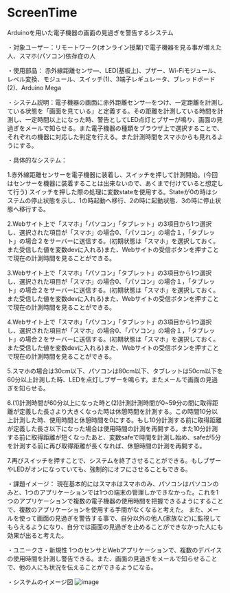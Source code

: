 # ScreenTime
Arduinoを用いた電子機器の画面の見過ぎを警告するシステム

・対象ユーザー：リモートワーク(オンライン授業)で電子機器を見る事が増えた人、スマホ(パソコン)依存症の人

・使用部品：	赤外線距離センサ―、LED(基板上)、ブザー、Wi-Fiモジュール、レベル変換、モジュール、スイッチ(1)、3端子レギュレータ、ブレッドボード(2)、Arduino Mega

・システム説明：電子機器の画面に赤外距離センサ―をつけ、一定距離を計測している状態を「画面を見ている」と定義する。その距離を計測している時間を計測し、一定時間以上になった時、警告としてLED点灯とブザーが鳴り、画面の見過ぎをメールで知らせる。また電子機器の種類をブラウザ上で選択することで、それぞれの機器に対応した判定を行える。また計測時間をスマホからも見れるようにする。

・具体的なシステム：

1.赤外線距離センサーを電子機器に装着し、スイッチを押して計測開始。(今回はセンサーを機器に装着することは出来ないので、あくまで付けていると想定して行う) スイッチを押した際の処理に変数stateを使用する。Stateが0の時はシステムの停止状態を示し、1の時起動へ移行、2の時に起動状態、3の時に停止状態へ移行する。

2.Webサイト上で「スマホ」「パソコン」「タブレット」の3項目から1つ選択し、選択された項目が「スマホ」の場合0、「パソコン」の場合１，「タブレット」の場合２をサーバーに送信する。(初期状態は「スマホ」を選択しておく。また受信した値を変数devに入れる)また、Webサイトの受信ボタンを押すことで現在の計測時間を見ることができる。

3.Webサイト上で「スマホ」「パソコン」「タブレット」の3項目から1つ選択し、選択された項目が「スマホ」の場合0、「パソコン」の場合１，「タブレット」の場合２をサーバーに送信する。(初期状態は「スマホ」を選択しておく。また受信した値を変数devに入れる)また、Webサイトの受信ボタンを押すことで現在の計測時間を見ることができる。

4.Webサイト上で「スマホ」「パソコン」「タブレット」の3項目から1つ選択し、選択された項目が「スマホ」の場合0、「パソコン」の場合１，「タブレット」の場合２をサーバーに送信する。(初期状態は「スマホ」を選択しておく。また受信した値を変数devに入れる)また、Webサイトの受信ボタンを押すことで現在の計測時間を見ることができる。

5.スマホの場合は30cm以下、パソコンは80cm以下、タブレットは50cm以下を60分以上計測した時、LEDを点灯しブザーを鳴らす。またメールで画面の見過ぎを知らせる。

6.(1)計測時間が60分以上になった時と(2)計測計測時間が0~59分の間に取得距離が定義した長さより大きくなった時は休憩時間を計測する。この時間10分以上計測した時、使用時間と休憩時間を0にする。もし10分計測する前に取得距離が定義した長さ以下になった場合は使用時間の計測を再開する。また10分計測する前に取得距離が短くなったあと、変数safeで時間を計測し始め、safeが5分を計測する前に再び取得距離が長くなれば、休憩時間の計測を再開する。

7.再びスイッチを押すことで、システムを終了させることができる。もしブザーやLEDがオンになっていても、強制的にオフにさせることもできる。

・課題イメージ：
現在基本的にはスマホはスマホのみ、パソコンはパソコンのみと、1つのアプリケーションでは1つの端末の管理しかできなかった。これを1つのアプリケーションで複数の電子機器の使用時間を把握できるようにすることで、複数のアプリケーションを使用する手間がなくなると考えた。
また、メールを使って画面の見過ぎを警告する事で、自分以外の他人(家族など)に監視してもらえるようになり、自分では画面の見過ぎを止めることができなかった人にも効果が出ると考えた。

・ユニークさ・新規性
1つのセンサとWebアプリケーションで、複数のデバイスの使用時間を計測し警告できる。また、画面の見過ぎをメールで知らせることで、他の人にも状況を伝えることができるようになる。

・システムのイメージ図
![image](https://user-images.githubusercontent.com/80489033/110863867-a8cc4800-8304-11eb-9d4d-860270afb1b9.png)







